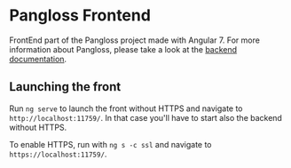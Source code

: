 # Pangloss Frontend

FrontEnd part of the Pangloss project made with Angular 7.
For more information about Pangloss, please take a look at the [backend documentation](https://gitlab.com/crafts-records/pangloss/pangloss-backend-java-springboot1).

## Launching the front

Run `ng serve` to launch the front without HTTPS and navigate to `http://localhost:11759/`. In that case you'll have to start also the backend without HTTPS.

To enable HTTPS, run with `ng s -c ssl` and navigate to `https://localhost:11759/`.
